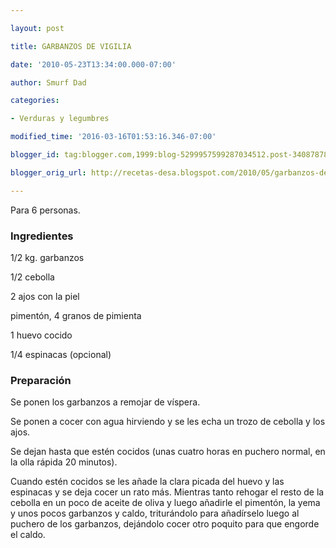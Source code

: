```yaml
---

layout: post

title: GARBANZOS DE VIGILIA

date: '2010-05-23T13:34:00.000-07:00'

author: Smurf Dad

categories:

- Verduras y legumbres

modified_time: '2016-03-16T01:53:16.346-07:00'

blogger_id: tag:blogger.com,1999:blog-5299957599287034512.post-3408787850930956022

blogger_orig_url: http://recetas-desa.blogspot.com/2010/05/garbanzos-de-vigilia.html

---
```


Para 6 personas.

<h3>Ingredientes</h3>

1/2 kg. garbanzos

1/2 cebolla

2 ajos con la piel

pimentón, 4 granos de pimienta

1 huevo cocido

1/4 espinacas (opcional)

<h3>Preparación</h3>

Se ponen los garbanzos a remojar de víspera.

Se ponen a cocer con agua hirviendo y se les echa un trozo de cebolla y los ajos.

Se dejan hasta que estén cocidos (unas cuatro horas en puchero normal, en la olla rápida 20 minutos).

Cuando estén cocidos se les a&ntilde;ade la clara picada del huevo y las espinacas y se deja cocer un rato más. Mientras tanto rehogar el resto de la cebolla en un poco de aceite de oliva y luego a&ntilde;adirle el pimentón, la yema y unos pocos garbanzos y caldo, triturándolo para a&ntilde;adírselo luego al puchero de los garbanzos, dejándolo cocer otro poquito para que engorde el caldo.

